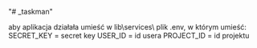 "# _taskman" 

aby aplikacja działała umieść w lib\services\ plik .env, w którym umieść:
SECRET_KEY = secret key
USER_ID = id usera
PROJECT_ID = id projektu
